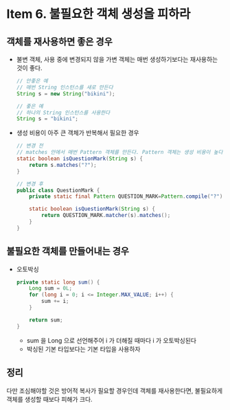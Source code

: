 # Item 6. 불필요한 객체 생성을 피하라

## 객체를 재사용하면 좋은 경우

- 불변 객체, 사용 중에 변경되지 않을 가변 객체는 매번 생성하기보다는 재사용하는 것이 좋다.
    
    ```java
    // 안좋은 예
    // 매번 String 인스턴스를 새로 만든다
    String s = new String("bikini");
    
    // 좋은 예
    // 하나의 String 인스턴스를 사용한다
    String s = "bikini";
    ```
    
- 생성 비용이 아주 큰 객체가 반복해서 필요한 경우
    
    ```java
    // 변경 전
    // matches 안에서 매번 Pattern 객체를 만든다. Pattern 객체는 생성 비용이 높다.
    static boolean isQuestionMark(String s) {
    	return s.matches("?");
    }
    
    // 변경 후
    public class QuestionMark {
    	private static final Pattern QUESTION_MARK=Pattern.compile("?");
    
    	static boolean isQuestionMark(String s) {
    		return QUESTION_MARK.matcher(s).matches();
    	}
    }
    ```
    

## 불필요한 객체를 만들어내는 경우

- 오토박싱
    
    ```java
    private static long sum() {
    	Long sum = 0L;
    	for (long i = 0; i <= Integer.MAX_VALUE; i++) {
    		sum += i;
    	}
    
    	return sum;
    }
    ```
    
    - sum 을 Long 으로 선언해주어 i 가 더해질 때마다 i 가 오토박싱된다
    - 박싱된 기본 타입보다는 기본 타입을 사용하자

## 정리

다만 조심해야할 것은 방어적 복사가 필요할 경우인데 객체를 재사용한다면, 불필요하게 객체를 생성할 때보다 피해가 크다.
